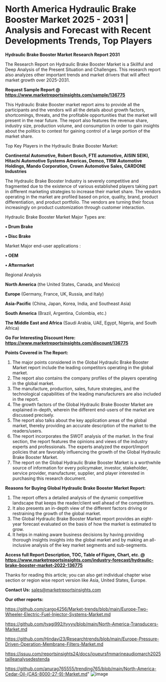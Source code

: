 # North America Hydraulic Brake Booster Market 2025 - 2031 | Analysis and Forecast with Recent Developments Trends, Top Players

<strong>Hydraulic Brake Booster Market Research Report 2031</strong>

The Research Report on Hydraulic Brake Booster Market is a Skillful and Deep Analysis of the Present Situation and Challenges. This research report also analyzes other important trends and market drivers that will affect market growth over 2025-2031.

<strong>Request Sample Report @ <a href=https://www.marketreportsinsights.com/sample/136775>https://www.marketreportsinsights.com/sample/136775</a></strong>

This Hydraulic Brake Booster market report aims to provide all the participants and the vendors will all the details about growth factors, shortcomings, threats, and the profitable opportunities that the market will present in the near future. The report also features the revenue share, industry size, production volume, and consumption in order to gain insights about the politics to contest for gaining control of a large portion of the market share.

Top Key Players in the Hydraulic Brake Booster Market:

<strong>Continental Automotive, Robert Bosch, FTE automotive, AISIN SEIKI, Hitachi Automotive Systems Americas, Demco, TRW Automotive Holdings, Mando Corporation, Crown Automotive Sales, CARDONE Industries</strong>

The Hydraulic Brake Booster Industry is severely competitive and fragmented due to the existence of various established players taking part in different marketing strategies to increase their market share. The vendors operating in the market are profiled based on price, quality, brand, product differentiation, and product portfolio. The vendors are turning their focus increasingly on product customization through customer interaction.

Hydraulic Brake Booster Market Major Types are:

<strong>• Drum Brake

• Disc Brake</strong>

Market Major end-user applications :

<strong>• OEM

• Aftermarket</strong>

Regional Analysis

</u><strong><b>North America</b></strong> (the United States, Canada, and Mexico)

<strong><b>Europe </b></strong>(Germany, France, UK, Russia, and Italy)

<strong><b>Asia-Pacific</b></strong> (China, Japan, Korea, India, and Southeast Asia)

<strong><b>South America</b></strong> (Brazil, Argentina, Colombia, etc.)

<strong><b>The Middle East and Africa</b></strong> (Saudi Arabia, UAE, Egypt, Nigeria, and South Africa)

<strong>Go For Interesting Discount Here: <a href=https://www.marketreportsinsights.com/discount/136775>https://www.marketreportsinsights.com/discount/136775</a></strong>

<strong>Points Covered in The Report:</strong>
<ol>
  <li>The major points considered in the Global Hydraulic Brake Booster Market report include the leading competitors operating in the global market.</li>
  <li>The report also contains the company profiles of the players operating in the global market.</li>
  <li>The manufacture, production, sales, future strategies, and the technological capabilities of the leading manufacturers are also included in the report.</li>
  <li>The growth factors of the Global Hydraulic Brake Booster Market are explained in-depth, wherein the different end-users of the market are discussed precisely.</li>
  <li>The report also talks about the key application areas of the global market, thereby providing an accurate description of the market to the readers/users.</li>
  <li>The report incorporates the SWOT analysis of the market. In the final section, the report features the opinions and views of the industry experts and professionals. The experts analyzed the export/import policies that are favorably influencing the growth of the Global Hydraulic Brake Booster Market.</li>
  <li>The report on the Global Hydraulic Brake Booster Market is a worthwhile source of information for every policymaker, investor, stakeholder, service provider, manufacturer, supplier, and player interested in purchasing this research document.</li>
</ol>
<strong>Reasons for Buying Global Hydraulic Brake Booster Market Report:</strong>

<ol>
  <li>The report offers a detailed analysis of the dynamic competitive landscape that keeps the reader/client well ahead of the competitors.</li>
  <li>It also presents an in-depth view of the different factors driving or restraining the growth of the global market.</li>
  <li>The Global Hydraulic Brake Booster Market report provides an eight-year forecast evaluated on the basis of how the market is estimated to grow.</li>
  <li>It helps in making aware business decisions by having providing thorough insights insights into the global market and by making an all-inclusive analysis of the key market segments and sub-segments.</li>
</ol>
<strong>Access full Report Description, TOC, Table of Figure, Chart, etc. @ <a href=https://www.marketreportsinsights.com/industry-forecast/hydraulic-brake-booster-market-2022-136775>https://www.marketreportsinsights.com/industry-forecast/hydraulic-brake-booster-market-2022-136775</a></strong>


Thanks for reading this article; you can also get individual chapter wise section or region wise report version like Asia, United States, Europe.

<strong>Contact Us:</strong>
sales@marketreportsinsights.com

<strong>Our other reports:</strong>

<a href=https://github.com/cargo4256/Market-trends/blob/main/Europe-Two-Wheeler-Electric-Fuel-Injector-Systems-Market.md>https://github.com/cargo4256/Market-trends/blob/main/Europe-Two-Wheeler-Electric-Fuel-Injector-Systems-Market.md</a>

<a href=https://github.com/tyagi992/tyyyy/blob/main/North-America-Transducers-Market.md>https://github.com/tyagi992/tyyyy/blob/main/North-America-Transducers-Market.md</a>

<a href=https://github.com/Hindavi23/Researchtrends/blob/main/Europe-Pressure-Driven-Operation-Membrane-Filters-Market.md>https://github.com/Hindavi23/Researchtrends/blob/main/Europe-Pressure-Driven-Operation-Membrane-Filters-Market.md</a>

<a href=https://issuu.com/reportsinsights24/docs/joueursfmmarineaudiomarch2025tailleanalysedestenda>https://issuu.com/reportsinsights24/docs/joueursfmmarineaudiomarch2025tailleanalysedestenda</a>

<a href=https://github.com/anurag765555/trending765/blob/main/North-America-Cedar-Oil-(CAS-8000-27-9)-Market.md>https://github.com/anurag765555/trending765/blob/main/North-America-Cedar-Oil-(CAS-8000-27-9)-Market.md</a>"
![image](https://github.com/user-attachments/assets/73eb3432-381c-423f-9e28-f0d6542421a6)
